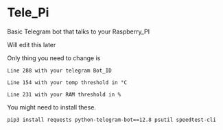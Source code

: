 # Tele_Pi
Basic Telegram bot that talks to your Raspberry_PI


Will edit this later 

Only thing you need to change is
```
Line 288 with your telegram Bot_ID
```

```
Line 154 with your temp threshold in °C
```
```
Line 231 with your RAM threshold in %
```

You might need to install these. 
```
pip3 install requests python-telegram-bot==12.8 psutil speedtest-cli  
```

